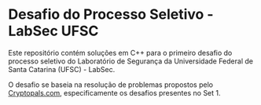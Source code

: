 # Desafio do Processo Seletivo - LabSec UFSC
Este repositório contém soluções em C++ para o primeiro desafio do processo seletivo do Laboratório de Segurança da Universidade Federal de Santa Catarina (UFSC) - LabSec.

O desafio se baseia na resolução de problemas propostos pelo [Cryptopals.com](https://cryptopals.com), especificamente os desafios presentes no Set 1.
